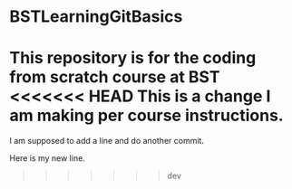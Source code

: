 # BSTLearningGitBasics
This repository is for the coding from scratch course at BST
<<<<<<< HEAD
This is a change I am making per course instructions.
=======
I am supposed to add a line and do another commit.

Here is my new line. 
>>>>>>> dev
